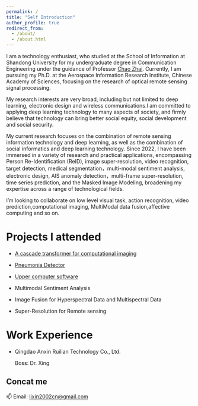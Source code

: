 ```yaml
---
permalink: /
title: "Self Introduction"
author_profile: true
redirect_from: 
  - /about/
  - /about.html
---
```


I am a technology enthusiast, who studied at the School of Information at Shandong University for my undergraduate degree in Communication Engineering under the guidance of Professor [Chao Zhai](https://scholar.google.com/citations?hl=zh-CN&user=wdj8YpwAAAAJ). Currently, I am pursuing my Ph.D. at the Aerospace Information Research Institute, Chinese Academy of Sciences, focusing on the research of optical remote sensing signal processing.

My research interests are very broad, including but not limited to deep learning, electronic design and wireless communications.I am committed to applying deep learning technology to many aspects of society, and firmly believe that technology can bring better social equity, social development and social security.

My current research focuses on the combination of remote sensing information technology and deep learning, as well as the combination of social informatics and deep learning technology. Since 2022, I have been immersed in a variety of research and practical applications, encompassing Person Re-Identification (ReID), image super-resolution, video recognition, target detection, medical segmentation，multi-modal sentiment analysis, electronic design, AIS anomaly detection，multi-frame super-resolution, time series prediction, and the Masked Image Modeling, broadening my expertise across a range of technological fields.


I’m looking to collaborate on low level visual task, action recognition, video prediction,computational imaging, MultiModal data fusion,affective computing  and so on.


Projects I attended
======
  * [A cascade transformer for computational imaging](https://github.com/danfenghong/Information_Fusion_CasFormer)
    
  * [Pneumonia Detector](https://github.com/lixin2002cn/Pneumonia-detection-assistant)

  * [Upper computer software](https://github.com/lixin2002cn/upper-computer)

  * Multimodal Sentiment Analysis

  * Image Fusion for Hyperspectral Data and Multispectral Data
  
  * Super-Resolution for Remote sensing



Work Experience
======
  * Qingdao Anxin Ruilian Technology Co., Ltd.
    
    Boss:  Dr. Xing


Concat me
------
📫 Email: lixin2002cn@gmail.com

